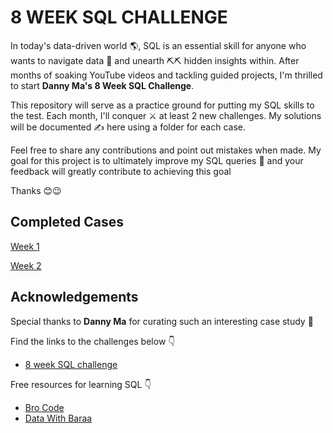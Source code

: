 
# 8 WEEK SQL CHALLENGE

In today's data-driven world 🌎, SQL is an essential skill for anyone who wants to navigate data 🚤 and unearth ⛏⛏ hidden insights within. After months of soaking YouTube videos and tackling guided projects, I'm thrilled  to start **Danny Ma's 8 Week SQL Challenge**. 

This repository will serve as a practice ground for putting my SQL skills to the test. Each month, I'll conquer ⚔ at least 2 new challenges. My solutions will be documented ✍ here using a folder for each case.

Feel free to share any contributions and point out mistakes when made. My goal for this project is to ultimately improve my SQL queries 💪 and your feedback will greatly contribute to achieving this goal  

Thanks 😊😉



## Completed Cases

[Week 1](https://github.com/Jx-jeff/8-Week-SQL-Challenge/tree/18f568507b639d58236a716591f690765fc7c8b8/Case_1%20Danny's%20Diner)

[Week 2](https://github.com/Jx-jeff/8-Week-SQL-Challenge/tree/facf5555855f4b9c70d45fe0936c5d64e3e910f0/Case_2%20Pizza%20Runner)


## Acknowledgements

Special thanks to **Danny Ma** for curating such an interesting case study 🙏

Find the links to the challenges below 👇
 - [8 week SQL challenge](http://www.8weeksqlchallenge.com/)


Free resources for learning SQL 👇
 - [Bro Code](https://www.youtube.com/watch?v=oPV2sjMG53U&list=PLZPZq0r_RZOMskz6MdsMOgxzheIyjo-BZ&pp=iAQB)
 - [Data With Baraa](https://www.youtube.com/watch?v=9vVqYcwIGzo&list=PLNcg_FV9n7qZDdRInCl7wfOO8yZqYX5hO&pp=iAQB)

